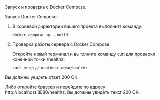 Запуск и проверка с Docker Compose.

Запуск Docker Compose:

1. В корневой директории вашего проекта выполните команду:

    ```docker-compose up --build```

2. Проверка работы сервера с Docker Compose:

    Откройте новый терминал и выполните команду curl для проверки конечной точки /healthz:

    ```curl http://localhost:8080/healthz```

Вы должны увидеть ответ 200 OK.

Либо откройте браузер и перейдите по адресу http://localhost:8080/healthz. Вы должны увидеть текст 200 OK.